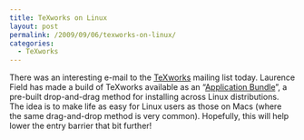 ```yaml
---
title: TeXworks on Linux
layout: post
permalink: /2009/09/06/texworks-on-linux/
categories:
  - TeXworks
---
```

There was an interesting e-mail to the [TeXworks](http://www.texworks.org) mailing list today. Laurence Field has made a build of TeXworks available as an “[Application Bundle](http://www.appbundles.org)”, a pre-built drop-and-drag method for installing across Linux distributions. The idea is to make life as easy for Linux users as those on Macs (where the same drag-and-drop method is very common). Hopefully, this will help lower the entry barrier that bit further!
